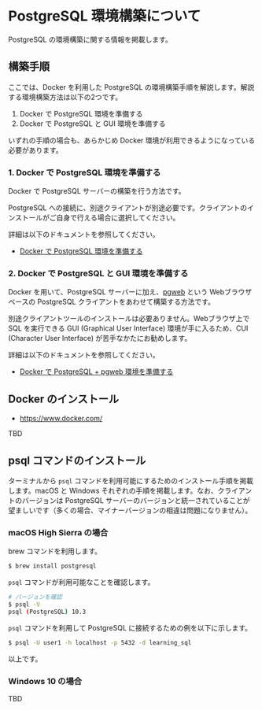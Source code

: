 # PostgreSQL 環境構築について

PostgreSQL の環境構築に関する情報を掲載します。

## 構築手順

ここでは、Docker を利用した PostgreSQL の環境構築手順を解説します。解説する環境構築方法は以下の2つです。

1. Docker で PostgreSQL 環境を準備する
2. Docker で PostgreSQL と GUI 環境を準備する

いずれの手順の場合も、あらかじめ Docker 環境が利用できるようになっている必要があります。

### 1. Docker で PostgreSQL 環境を準備する

Docker で PostgreSQL サーバーの構築を行う方法です。

PostgreSQL への接続に、別途クライアントが別途必要です。クライアントのインストールがご自身で行える場合に選択してください。

詳細は以下のドキュメントを参照してください。

- [Docker で PostgreSQL 環境を準備する](./docker-postgres.md)

### 2. Docker で PostgreSQL と GUI 環境を準備する

Docker を用いて、PostgreSQL サーバーに加え、[pgweb](https://github.com/sosedoff/pgweb) という Webブラウザベースの PostgreSQL クライアントをあわせて構築する方法です。

別途クライアントツールのインストールは必要ありません。Webブラウザ上で SQL を実行できる GUI (Graphical User Interface) 環境が手に入るため、CUI (Character User Interface) が苦手なかたにお勧めします。

詳細は以下のドキュメントを参照してください。

- [Docker で PostgreSQL + pgweb 環境を準備する](./docker-postgres-with-pgweb.md)

## Docker のインストール

- https://www.docker.com/

TBD

## psql コマンドのインストール

ターミナルから `psql` コマンドを利用可能にするためのインストール手順を掲載します。macOS と Windows それぞれの手順を掲載します。なお、クライアントのバージョンは PostgreSQL サーバーのバージョンと統一されていることが望ましいです（多くの場合、マイナーバージョンの相違は問題になりません）。

### macOS High Sierra の場合

brew コマンドを利用します。

```bash
$ brew install postgresql
```

`psql` コマンドが利用可能なことを確認します。

```bash
# バージョンを確認
$ psql -V
psql (PostgreSQL) 10.3
```

`psql` コマンドを利用して PostgreSQL に接続するための例を以下に示します。

```bash
$ psql -U user1 -h localhost -p 5432 -d learning_sql
```

以上です。

### Windows 10 の場合

TBD
